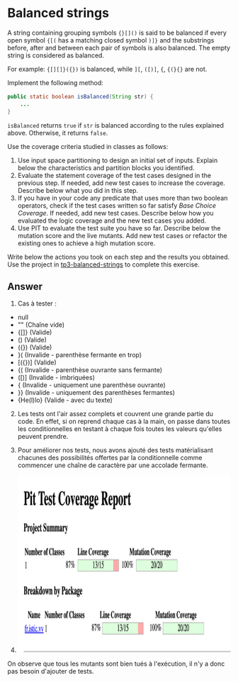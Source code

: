 # Balanced strings

A string containing grouping symbols `{}[]()` is said to be balanced if every open symbol `{[(` has a matching closed symbol `)]}` and the substrings before, after and between each pair of symbols is also balanced. The empty string is considered as balanced.

For example: `{[][]}({})` is balanced, while `][`, `([)]`, `{`, `{(}{}` are not.

Implement the following method:

```java
public static boolean isBalanced(String str) {
    ...
}
```

`isBalanced` returns `true` if `str` is balanced according to the rules explained above. Otherwise, it returns `false`.

Use the coverage criteria studied in classes as follows:

1. Use input space partitioning to design an initial set of inputs. Explain below the characteristics and partition blocks you identified.
2. Evaluate the statement coverage of the test cases designed in the previous step. If needed, add new test cases to increase the coverage. Describe below what you did in this step.
3. If you have in your code any predicate that uses more than two boolean operators, check if the test cases written so far satisfy *Base Choice Coverage*. If needed, add new test cases. Describe below how you evaluated the logic coverage and the new test cases you added.
4. Use PIT to evaluate the test suite you have so far. Describe below the mutation score and the live mutants. Add new test cases or refactor the existing ones to achieve a high mutation score.

Write below the actions you took on each step and the results you obtained.
Use the project in [tp3-balanced-strings](../code/tp3-balanced-strings) to complete this exercise.

## Answer

1. Cas à tester :
- null
- "" (Chaîne vide)
- {[]} (Valide)
- () (Valide)
- ({}) (Valide)
- }( (Invalide - parenthèse fermante en trop)
- [({})] (Valide)
- {( (Invalide - parenthèse ouvrante sans fermante)
- ([)] (Invalide - imbriquées)
- { (Invalide - uniquement une parenthèse ouvrante)
- }} (Invalide - uniquement des parenthèses fermantes)
- {He(l)lo} (Valide - avec du texte)

2. Les tests ont l'air assez complets et couvrent une grande partie du code. En effet, si on reprend chaque cas à la main, on passe dans toutes les conditionnelles en testant à chaque fois toutes les valeurs qu'elles peuvent prendre.

3. Pour améliorer nos tests, nous avons ajouté des tests matérialisant chacunes des possibilités offertes par la conditionnelle comme commencer une chaîne de caractère par une accolade fermante.

4. <img src="Image/PitReportBalancedString.png" width="800" height="400" alt="Rapport généré par PIT"></img>

On observe que tous les mutants sont bien tués à l'exécution, il n'y a donc pas besoin d'ajouter de tests.